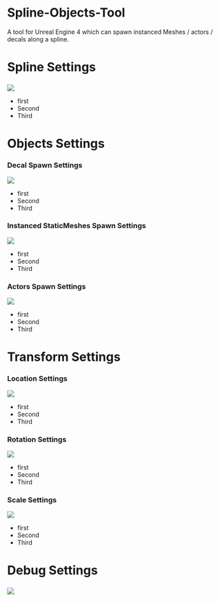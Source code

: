 # Spline-Objects-Tool
A tool for Unreal Engine 4 which can spawn instanced Meshes / actors / decals along a spline.
 
# Spline Settings<h3>
![](https://github.com/Louis1351/Spline-Objects-Tool/blob/master/Images/Spline_Settings.PNG)
* first
* Second
* Third
 
# Objects Settings<h3>
 
### Decal Spawn Settings
![](https://github.com/Louis1351/Spline-Objects-Tool/blob/master/Images/Decals_Settings.PNG)
* first
* Second
* Third
 
### Instanced StaticMeshes Spawn Settings
![](https://github.com/Louis1351/Spline-Objects-Tool/blob/master/Images/InstancedStaticMeshes_Settings.PNG)
* first
* Second
* Third
 
### Actors Spawn Settings
![](https://github.com/Louis1351/Spline-Objects-Tool/blob/master/Images/Actors_Settings.PNG)
* first
* Second
* Third

# Transform Settings<h3>
 
### Location Settings
![](https://github.com/Louis1351/Spline-Objects-Tool/blob/master/Images/Location_Settings.PNG)
* first
* Second
* Third
 
### Rotation Settings
![](https://github.com/Louis1351/Spline-Objects-Tool/blob/master/Images/Rotation_Settings.PNG)
* first
* Second
* Third

### Scale Settings
![](https://github.com/Louis1351/Spline-Objects-Tool/blob/master/Images/Scale_Settings.PNG)
* first
* Second
* Third

# Debug Settings<h3>
![](https://github.com/Louis1351/Spline-Objects-Tool/blob/master/Images/Debug_Settings.PNG)
